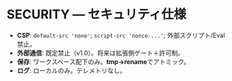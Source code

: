 # SECURITY — セキュリティ仕様

- **CSP**: `default-src 'none'`; `script-src 'nonce-...'`; 外部スクリプト/Eval禁止。
- **外部通信**: 既定禁止（v1.0）。将来は拡張側ゲート＋許可制。
- **保存**: ワークスペース配下のみ。**tmp→rename**でアトミック。
- **ログ**: ローカルのみ。テレメトリなし。
